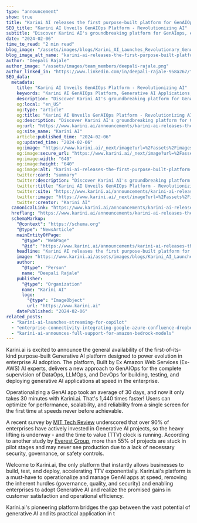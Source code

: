 ```yaml
---
type: "announcement"
show: true
title: "Karini AI releases the first purpose-built platform for GenAIOps"
SEO_title: "Karini AI Unveils GenAIOps Platform - Revolutionizing AI"
subtitle: "Discover Karini AI's groundbreaking platform for GenAIops, enabling businesses to build, test, and deploy Generative AI apps with ease."
date: "2024-02-06"
time_to_read: "2 min read"
blog_image: "/assets/images/blogs/Karini_AI_Launches_Revolutionary_GenAIOps_Platform.png&w=640&q=75"
blog_image_alt_name: "karini-ai-releases-the-first-purpose-built-platform-for-genaiops"
author: "Deepali Rajale"
author_image: "/assets/images/team_members/deepali-rajale.png"
author_linked_in: "https://www.linkedin.com/in/deepali-rajale-958a267/"
SEO_data:
  metadata:
    title: "Karini AI Unveils GenAIOps Platform - Revolutionizing AI"
    keywords: "Karini AI GenAIOps Platform, Generative AI Applications, Enterprise AI Adoption, AI Operational Efficiency, GenAI App Deployment"
    description: "Discover Karini AI's groundbreaking platform for GenAIops, enabling businesses to build, test, and deploy Generative AI apps with ease."
    og:local: "en_US"
    og:type: "article"
    og:title: "Karini AI Unveils GenAIOps Platform - Revolutionizing AI"
    og:description: "Discover Karini AI's groundbreaking platform for GenAIops, enabling businesses to build, test, and deploy Generative AI apps with ease."
    og:url: "https://www.karini.ai/announcements/karini-ai-releases-the-first-purpose-built-platform-for-genaiops"
    og:site_name: "Karini AI"
    article:published_time: "2024-02-06"
    og:updated_time: "2024-02-06"
    og:image: "https://www.karini.ai/_next/image?url=%2Fassets%2Fimages%2Fblogs%2FKarini_AI_Launches_Revolutionary_GenAIOps_Platform.png&w=640&q=75"
    og:image:secure_url: "https://www.karini.ai/_next/image?url=%2Fassets%2Fimages%2Fblogs%2FKarini_AI_Launches_Revolutionary_GenAIOps_Platform.png&w=640&q=75"
    og:image:width: "640"
    og:image:height: "640"
    og:image:alt: "karini-ai-releases-the-first-purpose-built-platform-for-genaiops"
    twitter:card: "summary"
    twitter:description: "Discover Karini AI's groundbreaking platform for GenAIops, enabling businesses to build, test, and deploy Generative AI apps with ease."
    twitter:title: "Karini AI Unveils GenAIOps Platform - Revolutionizing AI"
    twitter:site: "https://www.karini.ai/announcements/karini-ai-releases-the-first-purpose-built-platform-for-genaiops"
    twitter:image: "https://www.karini.ai/_next/image?url=%2Fassets%2Fimages%2Fblogs%2FKarini_AI_Launches_Revolutionary_GenAIOps_Platform.png&w=640&q=75"
    twitter:creator: "Karini AI"
  canonicalLink: "https://www.karini.ai/announcements/karini-ai-releases-the-first-purpose-built-platform-for-genaiops"
  hreflang: "https://www.karini.ai/announcements/karini-ai-releases-the-first-purpose-built-platform-for-genaiops"
  schemaMarkup:
    "@context": "https://schema.org"
    "@type": "NewsArticle"
    mainEntityOfPage:
      "@type": "WebPage"
      "@id": "https://www.karini.ai/announcements/karini-ai-releases-the-first-purpose-built-platform-for-genaiops"
    headline: "Karini AI releases the first purpose-built platform for GenAIOps"
    image: "https://www.karini.ai/assets/images/blogs/Karini_AI_Launches_Revolutionary_GenAIOps_Platform.png"
    author:
      "@type": "Person"
      name: "Deepali Rajale"
    publisher:
      "@type": "Organization"
      name: "Karini AI"
      logo:
        "@type": "ImageObject"
        url: "https://www.karini.ai"
    datePublished: "2024-02-06"
related_posts:
  - "karini-ai-launches-streaming-for-copilot"
  - "enterprise-connectivity-integrating-google-azure-confluence-dropbox"
  - "karini-ai-announces-full-support-for-amazon-bedrock-models"
---
```


Karini.ai is excited to announce the general availability of the first-of-its-kind purpose-built Generative AI platform designed to power evolution in enterprise AI adoption. The platform, Built by Ex Amazon Web Services (Ex-AWS) AI experts, delivers a new approach to GenAIOps for the complete supervision of DataOps, LLMOps, and DevOps for building, testing, and deploying generative AI applications at speed in the enterprise.

Operationalizing a GenAI app took an average of 30 days, and now it only takes 30 minutes with Karini.ai. That's 1,440 times faster! Users can optimize for performance, scalability, and reliability from a single screen for the first time at speeds never before achievable.

A recent survey by [MIT Tech Review](https://www.technologyreview.com/2023/10/05/1080618/laying-the-foundation-for-data-and-ai-led-growth/) underscored that over 90% of enterprises have actively invested in Generative AI projects, so the heavy lifting is underway - and the time to value (TTV) clock is running. According to another study by [Everest Group](https://www.everestgrp.com/press-releases/enterprises-aim-to-move-beyond-pilots-accelerate-consumption-of-ai-in-2024everest-group-yates-ltd/), more than 55% of projects are stuck in pilot stages and may never see production due to a lack of necessary security, governance, or safety controls.

Welcome to Karini.ai, the only platform that instantly allows businesses to build, test, and deploy, accelerating TTV exponentially. Karini.ai's platform is a must-have to operationalize and manage GenAI apps at speed, removing the inherent hurdles (governance, quality, and security) and enabling enterprises to adopt Generative AI and realize the promised gains in customer satisfaction and operational efficiency.

Karini.ai's pioneering platform bridges the gap between the vast potential of generative AI and its practical application in t
